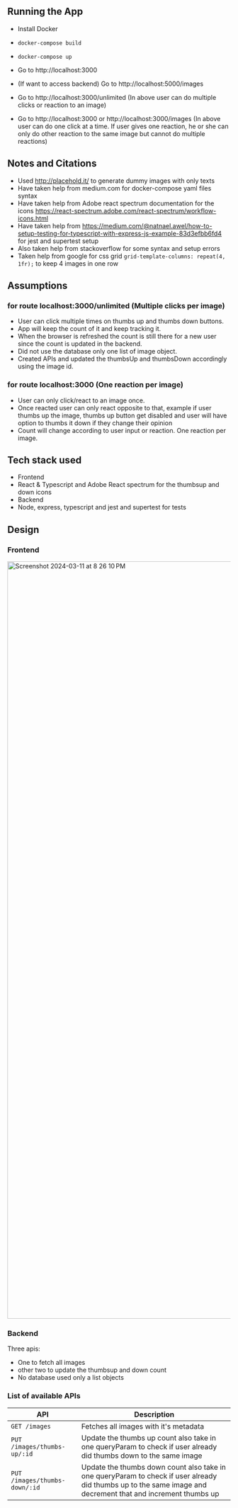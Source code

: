 ## Running the App
- Install Docker
- `docker-compose build`
- `docker-compose up`

- Go to http://localhost:3000
- (If want to access backend) Go to http://localhost:5000/images

- Go to http://localhost:3000/unlimited 
  (In above user can do multiple clicks or reaction to an image)

- Go to http://localhost:3000 or http://localhost:3000/images 
(In above user can do one click at a time. If user gives one reaction, he or she can only do other reaction to the same image but cannot do multiple reactions)


## Notes and Citations
- Used http://placehold.it/ to generate dummy images with only texts
- Have taken help from medium.com for docker-compose yaml files syntax
- Have taken help from Adobe react spectrum documentation for the icons https://react-spectrum.adobe.com/react-spectrum/workflow-icons.html
- Have taken help from https://medium.com/@natnael.awel/how-to-setup-testing-for-typescript-with-express-js-example-83d3efbb6fd4 for jest and supertest setup
- Also taken help from stackoverflow for some syntax and setup errors
- Taken help from google for css grid `grid-template-columns: repeat(4, 1fr);` to keep 4 images in one row

## Assumptions
### for route localhost:3000/unlimited (Multiple clicks per image)
- User can click multiple times on thumbs up and thumbs down buttons.
- App will keep the count of it and keep tracking it.
- When the browser is refreshed the count is still there for a new user since the count is updated in the backend.
- Did not use the database only one list of image object. 
- Created APIs and updated the thumbsUp and thumbsDown accordingly using the image id.

### for route localhost:3000 (One reaction per image)
- User can only click/react to an image once.
- Once reacted user can only react opposite to that, example if user thumbs up the image, thumbs up button get disabled and user will have option to thumbs it down if they change their opinion
- Count will change according to user input or reaction. One reaction per image.


## Tech stack used
- Frontend
- React & Typescript and Adobe React spectrum for the thumbsup and down icons
- Backend
- Node, express, typescript and jest and supertest for tests

## Design

### Frontend
<img width="1710" alt="Screenshot 2024-03-11 at 8 26 10 PM" src="https://github.com/piyusman1/est_takehome/assets/21041950/67191c91-63b7-4743-9433-a5000a0a4bb3">

### Backend

Three apis:
- One to fetch all images
- other two to update the thumbsup and down count
- No database used only a list objects

### List of available APIs

API | Description
--- | ---
`GET /images` | Fetches all images with it's metadata
`PUT /images/thumbs-up/:id` | Update the thumbs up count also take in one queryParam to check if user already did thumbs down to the same image
`PUT /images/thumbs-down/:id` | Update the thumbs down count also take in one queryParam to check if user already did thumbs up to the same image and decrement that and increment thumbs up
